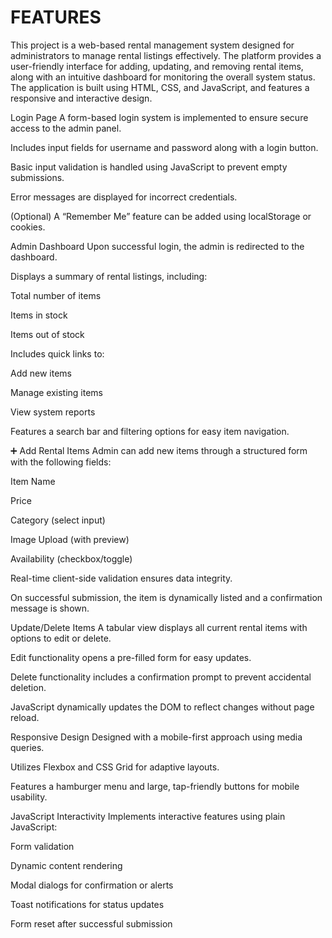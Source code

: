 # FEATURES
This project is a web-based rental management system designed for administrators to manage rental listings effectively. The platform provides a user-friendly interface for adding, updating, and removing rental items, along with an intuitive dashboard for monitoring the overall system status. The application is built using HTML, CSS, and JavaScript, and features a responsive and interactive design.

 Login Page
A form-based login system is implemented to ensure secure access to the admin panel.

Includes input fields for username and password along with a login button.

Basic input validation is handled using JavaScript to prevent empty submissions.

Error messages are displayed for incorrect credentials.

(Optional) A “Remember Me” feature can be added using localStorage or cookies.

 Admin Dashboard
Upon successful login, the admin is redirected to the dashboard.

Displays a summary of rental listings, including:

Total number of items

Items in stock

Items out of stock

Includes quick links to:

Add new items

Manage existing items

View system reports

Features a search bar and filtering options for easy item navigation.

➕ Add Rental Items
Admin can add new items through a structured form with the following fields:

Item Name

Price

Category (select input)

Image Upload (with preview)

Availability (checkbox/toggle)

Real-time client-side validation ensures data integrity.

On successful submission, the item is dynamically listed and a confirmation message is shown.

 Update/Delete Items
A tabular view displays all current rental items with options to edit or delete.

Edit functionality opens a pre-filled form for easy updates.

Delete functionality includes a confirmation prompt to prevent accidental deletion.

JavaScript dynamically updates the DOM to reflect changes without page reload.

 Responsive Design
Designed with a mobile-first approach using media queries.

Utilizes Flexbox and CSS Grid for adaptive layouts.

Features a hamburger menu and large, tap-friendly buttons for mobile usability.

 JavaScript Interactivity
Implements interactive features using plain JavaScript:

Form validation

Dynamic content rendering

Modal dialogs for confirmation or alerts

Toast notifications for status updates

Form reset after successful submission